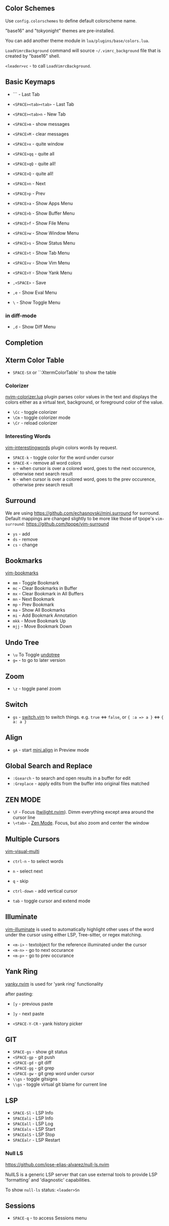 <!-- lua/plugins/base-colors/README.md -->
## Color Schemes

Use `config.colorschemes` to define default colorscheme name.

"base16" and "tokyonight" themes are pre-installed.

You can add another theme module in `lua/plugins/base/colors.lua`.

`LoadVimrcBackground` command will source `~/.vimrc_background` file that is created by "base16" shell.

`<leader>vc` - to call `LoadVimrcBackground`.

<!-- lua/plugins/base-keymaps/README.md -->

## Basic Keymaps

- `<SPACE>\`` - Last Tab
- `<SPACE><tab><tab>` - Last Tab
- `<SPACE><tab>n` - New Tab

- `<SPACE>m` - show messages
- `<SPACE>M` - clear messages

- `<SPACE>x` - quite window
- `<SPACE>qq` - quite all
- `<SPACE>qQ` - quite all!
- `<SPACE>Q` - quite all!

- `<SPACE>n` - Next
- `<SPACE>p` - Prev

- `<SPACE>a` - Show Apps Menu
- `<SPACE>b` - Show Buffer Menu
- `<SPACE>f` - Show File Menu
- `<SPACE>w` - Show Window Menu
- `<SPACE>s` - Show Status Menu
- `<SPACE>t` - Show Tab Menu
- `<SPACE>v` - Show Vim Menu
- `<SPACE>Y` - Show Yank Menu

- `,<SPACE>` - Save
- `,e` - Show Eval Menu

- `\` - Show Toggle Menu

### in diff-mode

- `,d` - Show Diff Menu

<!-- lua/plugins/cmp/README.md -->
## Completion

<!-- lua/plugins/development/README.md -->
## Xterm Color Table

- `SPACE-SX` or ``:XtermColorTable` to show the table

<!-- lua/plugins/editor-colors/README.md -->
### Colorizer

[nvim-colorizer.lua](https://github.com/norcalli/nvim-colorizer.lua) plugin parses color values
in the text and displays the colors either as a virtual text, background, or foreground color of the value.

- `\Cc` - toggle colorizer
- `\Cm` - toggle colorizer mode
- `\Cr` - reload colorizer

### Interesting Words

[vim-interestingwords](https://github.com/lfv89/vim-interestingwords) plugin colors words by request.

- `SPACE-k` - toggle color for the word under cursor
- `SPACE-K` - remove all word colors
- `n` - when cursor is over a colored word, goes to the next occurence, otherwise next search result
- `N` - when cursor is over a colored word, goes to the prev occurence, otherwise prev search result

<!-- lua/plugins/editor-surround/README.md -->
## Surround

We are using https://github.com/echasnovski/mini.surround for surround.
Default mappings are changed slightly to be more like those of tpope's `vim-surround`: https://github.com/tpope/vim-surround

- `ys` - add
- `ds` - remove
- `cs` - change

<!-- lua/plugins/editor/README.md -->
## Bookmarks

[vim-bookmarks](https://github.com/MattesGroeger/vim-bookmarks)

- `mm` - Toggle Bookmark
- `mc` - Clear Bookmarks in Buffer
- `mx` - Clear Bookmark in All Buffers
- `mn` - Next Bookmark
- `mp` - Prev Bookmark
- `ma` - Show All Bookmarks
- `mi` - Add Bookmark Annotation
- `mkk` - Move Bookmark Up
- `mjj` - Move Bookmark Down

## Undo Tree

- `\u` To Toggle [undotree](http://github.com/mbbill/undotree)
- `g=` - to go to later version

## Zoom

- `\z` - toggle panel zoom

## Switch

- `gs` - [switch.vim](https://github.com/AndrewRadev/switch.vim) to switch things. e.g. `true` <=> `false`, or `{ :a => a }` <=> `{ a: a }`

## Align

- `gA` - start [mini.align](https://github.com/echasnovski/mini.align) in Preview mode

## Global Search and Replace

- `:Gsearch` - to search and open results in a buffer for edit
- `:Greplace` - apply edits from the buffer into original files matched

## ZEN MODE

- `\F` - Focus ([twilight.nvim](https://github.com/folke/twilight.nvim)). Dimm everything except area around the cursor line
- `\<tab>` - [Zen Mode](https://github.com/folke/zen-mode.nvim). Focus, but also zoom and center the window

## Multiple Cursors

[vim-visual-multi](https://github.com/mg979/vim-visual-multi)

- `ctrl-n` - to select words
- `n` - select next
- `q` - skip

- `ctrl-down` - add vertical cursor

- `tab` - toggle cursor and extend mode

## Illuminate

[vim-illuminate](https://github.com/RRethy/vim-illuminate) is used to automatically
highlight other uses of the word under the cursor using either LSP, Tree-sitter, or regex matching.

- `<m-i>` - textobject for the reference illuminated under the cursor
- `<m-n>` - go to next occurance
- `<m-p>` - go to prev occurance

## Yank Ring

[yanky.nvim](https://github.com/gbprod/yanky.nvim) is used for 'yank ring' functionality

after pasting:

- `[y` - previous paste
- `]y` - next paste

- `<SPACE-Y-CR` - yank history picker

<!-- lua/plugins/git/README.md -->
## GIT

- `SPACE-gs` - show git status
- `<SPACE-gp` - git push
- `<SPACE-gd` - git diff
- `<SPACE-gg` - git grep
- `<SPACE-gw` - git grep word under cursor
- `\\gs` - toggle gitsigns
- `\\gs` - toggle virtual git blame for current line

<!-- lua/plugins/lsp/README.md -->
## LSP

- `SPACE-Sl` - LSP Info
- `SPACEali` - LSP Info
- `SPACEall` - LSP Log
- `SPACEals` - LSP Start
- `SPACEalS` - LSP Stop
- `SPACEalr` - LSP Restart

### Null LS

https://github.com/jose-elias-alvarez/null-ls.nvim

NullLS is a generic LSP server that can use external tools to provide LSP
'formatting' and 'diagnostic' capabilities.

To show `null-ls` status: `<leader>Sn`

<!-- lua/plugins/session/README.md -->
## Sessions

- `SPACE-q` - to access Sessions menu

